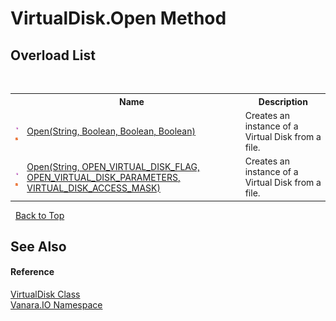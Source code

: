 # VirtualDisk.Open Method 
 


## Overload List
&nbsp;<table><tr><th></th><th>Name</th><th>Description</th></tr><tr><td>![Public method](media/pubmethod.gif "Public method")![Static member](media/static.gif "Static member")</td><td><a href="fefbeaba-cb3f-f61e-0202-fb8497a8a286">Open(String, Boolean, Boolean, Boolean)</a></td><td>
Creates an instance of a Virtual Disk from a file.</td></tr><tr><td>![Public method](media/pubmethod.gif "Public method")![Static member](media/static.gif "Static member")</td><td><a href="e0be4e00-0f22-e44d-d8d7-7fa635b140fb">Open(String, OPEN_VIRTUAL_DISK_FLAG, OPEN_VIRTUAL_DISK_PARAMETERS, VIRTUAL_DISK_ACCESS_MASK)</a></td><td>
Creates an instance of a Virtual Disk from a file.</td></tr></table>&nbsp;
<a href="#virtualdisk.open-method">Back to Top</a>

## See Also


#### Reference
<a href="14596a99-aae8-0fef-6be2-950bbcd08026">VirtualDisk Class</a><br /><a href="d3362b0a-0ff5-4e50-dbee-d2c8d2fbae9f">Vanara.IO Namespace</a><br />